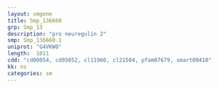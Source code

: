 ```yaml
---
layout: smgene
title: Smp_136660
grp: Smp_13
description: "pro neuregulin 2"
smp: Smp_136660.1
uniprot: "G4VKW0"
length:  1011
cdd: "cd00054, cd05852, cl11960, cl21504, pfam07679, smart00410"
kk: ns
categories: sm
---
```

